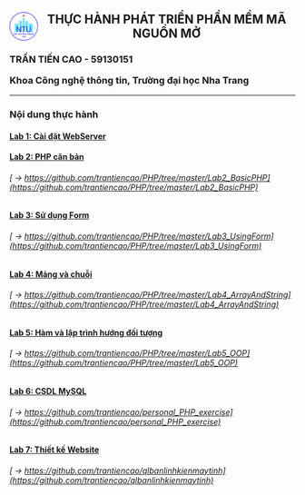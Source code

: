 <h2><img style="float: left" src="NTU_logo.png" width="50" height="50"><center> THỰC HÀNH PHÁT TRIỂN PHẦN MỀM MÃ NGUỒN MỞ</center></h2>

<h3>
TRẦN TIẾN CAO - 59130151

Khoa Công nghệ thông tin, Trường đại học Nha Trang
</h3>

------------------
<h3>Nội dung thực hành</h3>

#### [Lab 1: Cài đặt WebServer](https://github.com/ltbhang/PHP/tree/main/Lab1_WebServerInstallation)
#### [Lab 2: PHP căn bản](https://github.com/ltbhang/PHP/tree/main/Lab2_BasicPHP)
###### [ -> https://github.com/trantiencao/PHP/tree/master/Lab2_BasicPHP](https://github.com/trantiencao/PHP/tree/master/Lab2_BasicPHP)
#### [Lab 3: Sử dụng Form](https://github.com/ltbhang/PHP/tree/main/Lab3_UsingForm)
###### [ -> https://github.com/trantiencao/PHP/tree/master/Lab3_UsingForm](https://github.com/trantiencao/PHP/tree/master/Lab3_UsingForm)
#### [Lab 4: Mảng và chuỗi](https://github.com/ltbhang/PHP/tree/main/Lab4_ArrayAndString)
###### [ -> https://github.com/trantiencao/PHP/tree/master/Lab4_ArrayAndString](https://github.com/trantiencao/PHP/tree/master/Lab4_ArrayAndString)
#### [Lab 5: Hàm và lập trình hướng đối tượng](https://github.com/ltbhang/PHP_Local/tree/main/Lab5_OOP)
###### [ -> https://github.com/trantiencao/PHP/tree/master/Lab5_OOP](https://github.com/trantiencao/PHP/tree/master/Lab5_OOP)
#### [Lab 6: CSDL MySQL](https://github.com/ltbhang/PHP/tree/main/Lab6_MySQL)
###### [ -> https://github.com/trantiencao/personal_PHP_exercise](https://github.com/trantiencao/personal_PHP_exercise)
#### [Lab 7: Thiết kế Website]()
###### [ -> https://github.com/trantiencao/qlbanlinhkienmaytinh](https://github.com/trantiencao/qlbanlinhkienmaytinh)
